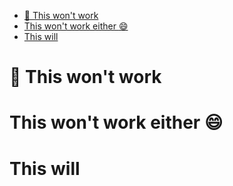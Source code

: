 - [:book: This won't work](#book-this-wont-work)
- [This won't work either :smile:](#this-wont-work-either-smile)
- [This will](#this-will)
# :book: This won't work
# This won't work either :smile: 
# This will